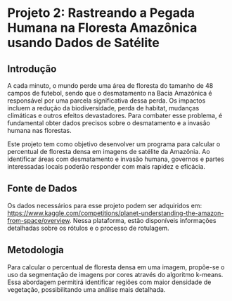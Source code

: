 # Projeto 2: Rastreando a Pegada Humana na Floresta Amazônica usando Dados de Satélite

## Introdução

A cada minuto, o mundo perde uma área de floresta do tamanho de 48 campos de futebol, sendo que o desmatamento na Bacia Amazônica é responsável por uma parcela significativa dessa perda. Os impactos incluem a redução da biodiversidade, perda de habitat, mudanças climáticas e outros efeitos devastadores. Para combater esse problema, é fundamental obter dados precisos sobre o desmatamento e a invasão humana nas florestas.

Este projeto tem como objetivo desenvolver um programa para calcular o percentual de floresta densa em imagens de satélite da Amazônia. Ao identificar áreas com desmatamento e invasão humana, governos e partes interessadas locais poderão responder com mais rapidez e eficácia.

## Fonte de Dados

Os dados necessários para esse projeto podem ser adquiridos em: https://www.kaggle.com/competitions/planet-understanding-the-amazon-from-space/overview. Nessa plataforma, estão disponíveis informações detalhadas sobre os rótulos e o processo de rotulagem.

## Metodologia

Para calcular o percentual de floresta densa em uma imagem, propõe-se o uso da segmentação de imagens por cores através do algoritmo k-means. Essa abordagem permitirá identificar regiões com maior densidade de vegetação, possibilitando uma análise mais detalhada.

